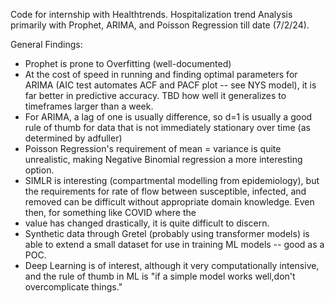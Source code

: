 Code for internship with Healthtrends. Hospitalization trend Analysis primarily with Prophet, ARIMA, and Poisson Regression till date (7/2/24).

General Findings:

- Prophet is prone to Overfitting (well-documented)
- At the cost of speed in running and finding optimal parameters for ARIMA (AIC test automates ACF and PACF plot -- see NYS model), it is far better in predictive accuracy. TBD how well it generalizes to timeframes larger than a week.
- For ARIMA, a lag of one is usually difference, so d=1 is usually a good rule of thumb for data that is not immediately stationary over time (as determined by adfuller)
- Poisson Regression's requirement of mean = variance is quite unrealistic, making Negative Binomial regression a more interesting option.
- SIMLR is interesting (compartmental modelling from epidemiology), but the requirements for rate of flow between susceptible, infected, and removed can be difficult without appropriate domain knowledge. Even then, for something like COVID where the
- value has changed drastically, it is quite difficult to discern.
- Synthetic data through Gretel (probably using transformer models) is able to extend a small dataset for use in training ML models -- good as a POC. 
- Deep Learning is of interest, although it very computationally intensive, and the rule of thumb in ML is "if a simple model works well,don't overcomplicate things."
